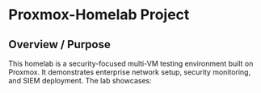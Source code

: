 # Proxmox-Homelab Project

## Overview / Purpose
This homelab is a security-focused multi-VM testing environment built on Proxmox. It demonstrates enterprise network setup, security monitoring, and SIEM deployment. The lab showcases:
